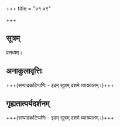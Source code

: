+++
title = "०१ ०९"

+++
## सूत्रम्
प्रसव्यम्।

## अनाकुलावृत्तिः
+++(सम्पादकटिप्पणिः - इदम् सूत्रम् दशमे व्याख्यातम्।)+++

## गृह्यतात्पर्यदर्शनम्
+++(सम्पादकटिप्पणिः - इदम् सूत्रम् दशमे व्याख्यातम्।)+++
